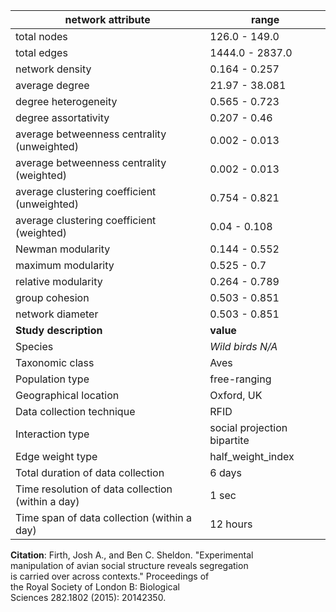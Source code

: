 network attribute|range
---|---
total nodes|126.0 - 149.0
total edges|1444.0 - 2837.0
network density|0.164 - 0.257
average degree|21.97 - 38.081
degree heterogeneity|0.565 - 0.723
degree assortativity|0.207 - 0.46
average betweenness centrality (unweighted)|0.002 - 0.013
average betweenness centrality (weighted)|0.002 - 0.013
average clustering coefficient (unweighted)|0.754 - 0.821
average clustering coefficient (weighted)|0.04 - 0.108
Newman modularity|0.144 - 0.552
maximum modularity|0.525 - 0.7
relative modularity|0.264 - 0.789
group cohesion|0.503 - 0.851
network diameter|0.503 - 0.851
**Study description**|**value**
Species|*Wild birds N/A*
Taxonomic class|Aves
Population type|free-ranging
Geographical location|Oxford, UK
Data collection technique|RFID
Interaction type|social projection bipartite
Edge weight type|half_weight_index
Total duration of data collection|6 days
Time resolution of data collection (within a day)|1 sec
Time span of data collection (within a day)|12 hours
**Citation**: Firth, Josh A., and Ben C. Sheldon. "Experimental <br> manipulation of avian social structure reveals segregation <br> is carried over across contexts." Proceedings of <br> the Royal Society of London B: Biological <br> Sciences 282.1802 (2015): 20142350.
